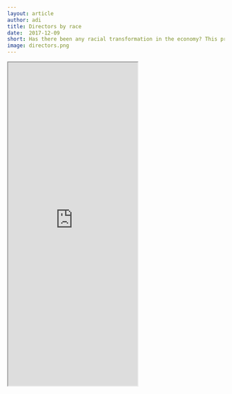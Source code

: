 ```yaml
---
layout: article
author: adi
title: Directors by race 
date:  2017-12-09
short: Has there been any racial transformation in the economy? This preliminary visualisation helps explore this question.
image: directors.png
---
```


<iframe src="https://public.tableau.com/views/DirectorsbyRace/Dashboard1?:embed=y&:display_count=y&:display_static_image=y&:bootstrapWhenNotified=true&:showVizHome=no" height="750px"></iframe>